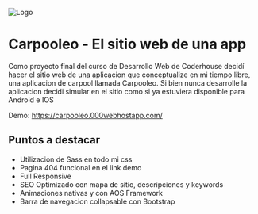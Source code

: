![Logo](https://i.postimg.cc/15c8rqcX/logo-Carpooleo.png)

# Carpooleo - El sitio web de una app

Como proyecto final del curso de Desarrollo Web de Coderhouse decidí hacer el sitio
web de una aplicacion que conceptualize en mi tiempo libre, una aplicacion de carpool
llamada Carpooleo. Si bien nunca desarrolle la aplicacion decidi simular en el sitio
como si ya estuviera disponible para Android e IOS

Demo: https://carpooleo.000webhostapp.com/

## Puntos a destacar

-   Utilizacion de Sass en todo mi css
-   Pagina 404 funcional en el link demo
-   Full Responsive
-   SEO Optimizado con mapa de sitio, descripciones y keywords
-   Animaciones nativas y con AOS Framework
-   Barra de navegacion collapsable con Bootstrap

